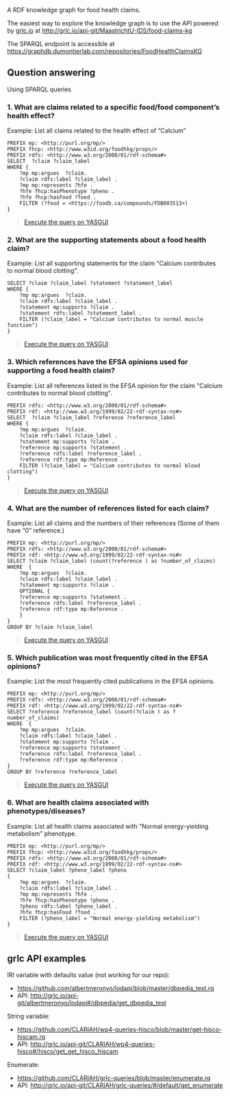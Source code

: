 A RDF knowledge graph for food health claims.

The easiest way to explore the knowledge graph is to use the API powered by [grlc.io](http://grlc.io) at http://grlc.io/api-git/MaastrichtU-IDS/food-claims-kg

The SPARQL endpoint is accessible at https://graphdb.dumontierlab.com/repositories/FoodHealthClaimsKG

## Question answering

Using SPARQL queries

### 1. What are claims related to a specific food/food component’s health effect? 

Example: List all claims related to the health effect of “Calcium”

```SPARQL
PREFIX mp: <http://purl.org/mp/>
PREFIX fhcp: <http://www.w3id.org/foodhkg/props/>
PREFIX rdfs: <http://www.w3.org/2000/01/rdf-schema#>
SELECT  ?claim ?claim_label
WHERE {
    ?mp mp:argues  ?claim.
    ?claim rdfs:label ?claim_label .
    ?mp mp:represents ?hfe .
    ?hfe fhcp:hasPhenotype ?pheno .
    ?hfe fhcp:hasFood ?food .
    FILTER (?food = <https://foodb.ca/compounds/FDB003513>)
}
```

> <a href="https://yasgui.triply.cc/#query=PREFIX mp%3A  PREFIX fhcp%3A  PREFIX rdfs%3A  SELECT  %3Fclaim %3Fclaim_label {    %3Fmp mp%3Aargues  %3Fclaim.    %3Fclaim rdfs%3Alabel %3Fclaim_label .    %3Fmp mp%3Arepresents %3Fhfe .    %3Fhfe fhcp%3AhasPhenotype %3Fpheno .    %3Fhfe fhcp%3AhasFood %3Ffood .    FILTER (%3Ffood %3D ) }&endpoint=https%3A%2F%2Fgraphdb.dumontierlab.com%2Frepositories%2FFoodHealthClaimsKG&requestMethod=POST&tabTitle=Query&headers={}&contentTypeConstruct=text%2Fturtle&contentTypeSelect=application%2Fsparql-results%2Bjson&outputFormat=table">Execute the query on YASGUI</a>

### 2. What are the supporting statements about a food health claim?

Example: List all supporting statements for the claim "Calcium contributes to normal blood clotting". 

```SPARQL
SELECT ?claim ?claim_label ?statement ?statement_label
WHERE {
    ?mp mp:argues  ?claim.
    ?claim rdfs:label ?claim_label .
    ?statement mp:supports ?claim .
    ?statement rdfs:label ?statement_label .
    FILTER (?claim_label = "Calcium contributes to normal muscle function")
}
```

> <a href='https://yasgui.triply.cc/#query=PREFIX mp%3A  PREFIX fhcp%3A  PREFIX rdfs%3A  PREFIX rdf%3A  SELECT  %3Fclaim %3Fclaim_label %3Fstatement %3Fstatement_label {    %3Fmp mp%3Aargues  %3Fclaim.    %3Fclaim rdfs%3Alabel %3Fclaim_label .    %3Fstatement mp%3Asupports %3Fclaim .    %3Fstatement rdfs%3Alabel %3Fstatement_label .    FILTER (%3Fclaim_label %3D "Calcium contributes to normal muscle function") }&endpoint=https%3A%2F%2Fgraphdb.dumontierlab.com%2Frepositories%2FFoodHealthClaimsKG&requestMethod=POST&tabTitle=Query&headers={}&contentTypeConstruct=text%2Fturtle&contentTypeSelect=application%2Fsparql-results%2Bjson&outputFormat=table'>Execute the query on YASGUI</a>

### 3. Which references have the EFSA opinions used for supporting a food health claim?

Example: List all references listed in the EFSA opinion for the claim "Calcium contributes to normal blood clotting". 

```SPARQL
PREFIX rdfs: <http://www.w3.org/2000/01/rdf-schema#>
PREFIX rdf: <http://www.w3.org/1999/02/22-rdf-syntax-ns#>
SELECT  ?claim ?claim_label ?reference ?reference_label
WHERE {
    ?mp mp:argues  ?claim.
    ?claim rdfs:label ?claim_label .
    ?statement mp:supports ?claim .
    ?reference mp:supports ?statement .
    ?reference rdfs:label ?reference_label .
    ?reference rdf:type mp:Reference .
    FILTER (?claim_label = "Calcium contributes to normal blood clotting")
}
```

> <a href='https://yasgui.triply.cc/#query=PREFIX mp%3A  PREFIX fhcp%3A  PREFIX rdfs%3A  PREFIX rdf%3A  SELECT  %3Fclaim %3Fclaim_label %3Freference %3Freference_label {    %3Fmp mp%3Aargues  %3Fclaim.    %3Fclaim rdfs%3Alabel %3Fclaim_label .    %3Fstatement mp%3Asupports %3Fclaim .    %3Freference mp%3Asupports %3Fstatement .    %3Freference rdfs%3Alabel %3Freference_label .    %3Freference rdf%3Atype mp%3AReference .    FILTER (%3Fclaim_label %3D "Calcium contributes to normal blood clotting") }&endpoint=https%3A%2F%2Fgraphdb.dumontierlab.com%2Frepositories%2FFoodHealthClaimsKG&requestMethod=POST&tabTitle=Query&headers={}&contentTypeConstruct=text%2Fturtle&contentTypeSelect=application%2Fsparql-results%2Bjson&outputFormat=table'>Execute the query on YASGUI</a>

### 4. What are the number of references listed for each claim?

Example: List all claims and the numbers of their references (Some of them have “0” reference.)

```SPARQL
PREFIX mp: <http://purl.org/mp/>
PREFIX rdfs: <http://www.w3.org/2000/01/rdf-schema#>
PREFIX rdf: <http://www.w3.org/1999/02/22-rdf-syntax-ns#>
SELECT ?claim ?claim_label (count(?reference ) as ?number_of_claims)
WHERE  {
    ?mp mp:argues  ?claim.
    ?claim rdfs:label ?claim_label .
    ?statement mp:supports ?claim .
    OPTIONAL {
    ?reference mp:supports ?statement .
    ?reference rdfs:label ?reference_label .
    ?reference rdf:type mp:Reference . 
    }
}
GROUP BY ?claim ?claim_label
```

> <a href="https://yasgui.triply.cc/#query=PREFIX mp%3A  PREFIX rdfs%3A  PREFIX rdf%3A  SELECT %3Fclaim %3Fclaim_label (count(%3Freference ) as %3Fnumber_of_claims) WHERE  {    %3Fmp mp%3Aargues  %3Fclaim.    %3Fclaim rdfs%3Alabel %3Fclaim_label .    %3Fstatement mp%3Asupports %3Fclaim .    OPTIONAL {    %3Freference mp%3Asupports %3Fstatement .    %3Freference rdfs%3Alabel %3Freference_label .    %3Freference rdf%3Atype mp%3AReference .     } } GROUP BY %3Fclaim %3Fclaim_label  &endpoint=https%3A%2F%2Fgraphdb.dumontierlab.com%2Frepositories%2FFoodHealthClaimsKG&requestMethod=POST&tabTitle=Query&headers={}&contentTypeConstruct=text%2Fturtle&contentTypeSelect=application%2Fsparql-results%2Bjson&outputFormat=table">Execute the query on YASGUI</a>

### 5. Which publication was most frequently cited in the EFSA opinions?

Example: List the most frequently cited publications in the EFSA opinions.

```SPARQL
PREFIX mp: <http://purl.org/mp/>
PREFIX rdfs: <http://www.w3.org/2000/01/rdf-schema#>
PREFIX rdf: <http://www.w3.org/1999/02/22-rdf-syntax-ns#>
SELECT ?reference ?reference_label (count(?claim ) as ?number_of_claims)
WHERE  {
    ?mp mp:argues  ?claim.
    ?claim rdfs:label ?claim_label .
    ?statement mp:supports ?claim .
    ?reference mp:supports ?statement .
    ?reference rdfs:label ?reference_label .
    ?reference rdf:type mp:Reference . 
}
GROUP BY ?reference ?reference_label
```

> <a href="https://yasgui.triply.cc/#query=PREFIX mp%3A  PREFIX rdfs%3A  PREFIX rdf%3A  SELECT %3Freference %3Freference_label (count(%3Fclaim ) as %3Fnumber_of_claims) WHERE  {    %3Fmp mp%3Aargues  %3Fclaim.    %3Fclaim rdfs%3Alabel %3Fclaim_label .    %3Fstatement mp%3Asupports %3Fclaim .    %3Freference mp%3Asupports %3Fstatement .    %3Freference rdfs%3Alabel %3Freference_label .    %3Freference rdf%3Atype mp%3AReference .  } GROUP BY %3Freference %3Freference_label  &endpoint=https%3A%2F%2Fgraphdb.dumontierlab.com%2Frepositories%2FFoodHealthClaimsKG&requestMethod=POST&tabTitle=Query&headers={}&contentTypeConstruct=text%2Fturtle&contentTypeSelect=application%2Fsparql-results%2Bjson&outputFormat=table">Execute the query on YASGUI</a>

### 6. What are health claims associated with phenotypes/diseases?

Example: List all health claims associated with "Normal energy-yielding metabolism"  phenotype. 

```SPARQL
PREFIX mp: <http://purl.org/mp/>
PREFIX fhcp: <http://www.w3id.org/foodhkg/props/>
PREFIX rdfs: <http://www.w3.org/2000/01/rdf-schema#>
PREFIX rdf: <http://www.w3.org/1999/02/22-rdf-syntax-ns#>
SELECT ?claim_label ?pheno_label ?pheno 
{
    ?mp mp:argues  ?claim.
    ?claim rdfs:label ?claim_label .
    ?mp mp:represents ?hfe .
    ?hfe fhcp:hasPhenotype ?pheno .
    ?pheno rdfs:label ?pheno_label .
    ?hfe fhcp:hasFood ?food .
    FILTER (?pheno_label = "Normal energy-yielding metabolism")
}
```

> <a href='https://yasgui.triply.cc/#query=PREFIX mp%3A  PREFIX fhcp%3A  PREFIX rdfs%3A  PREFIX rdf%3A  SELECT %3Fclaim_label %3Fpheno_label %3Fpheno  {    %3Fmp mp%3Aargues  %3Fclaim.    %3Fclaim rdfs%3Alabel %3Fclaim_label .    %3Fmp mp%3Arepresents %3Fhfe .    %3Fhfe fhcp%3AhasPhenotype %3Fpheno .    %3Fpheno rdfs%3Alabel %3Fpheno_label .    %3Fhfe fhcp%3AhasFood %3Ffood .    FILTER (%3Fpheno_label %3D "Normal energy-yielding metabolism") } &endpoint=https%3A%2F%2Fgraphdb.dumontierlab.com%2Frepositories%2FFoodHealthClaimsKG&requestMethod=POST&tabTitle=Query&headers={}&contentTypeConstruct=text%2Fturtle&contentTypeSelect=application%2Fsparql-results%2Bjson&outputFormat=table'>Execute the query on YASGUI</a>

## grlc API examples

IRI variable with defaults value (not working for our repo):

* https://github.com/albertmeronyo/lodapi/blob/master/dbpedia_test.rq
* API: http://grlc.io/api-git/albertmeronyo/lodapi#/dbpedia/get_dbpedia_test

String variable: 

* https://github.com/CLARIAH/wp4-queries-hisco/blob/master/get-hisco-hiscam.rq
* API: http://grlc.io/api-git/CLARIAH/wp4-queries-hisco#/hisco/get_get_hisco_hiscam

Enumerate:

* https://github.com/CLARIAH/grlc-queries/blob/master/enumerate.rq
* API: http://grlc.io/api-git/CLARIAH/grlc-queries/#/default/get_enumerate

